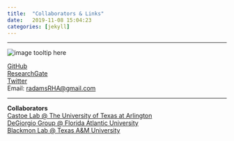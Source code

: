 ```yaml
---
title:  "Collaborators & Links"
date:   2019-11-08 15:04:23
categories: [jekyll]
---
```



------------------------------------------------------------------------------------------------------

![image tooltip here](images/Trees4.jpg)

[GitHub](https://github.com/radamsRHA)  
[ResearchGate](https://www.researchgate.net/profile/Richard_Adams34)  
[Twitter](https://twitter.com/radamsRHA)  
Email: radamsRHA@gmail.com

------------------------------------------------------------------------------------------------------


__Collaborators__  
[Castoe Lab @ The University of Texas at Arlington](https://www.castoelaboratory.org)   
[DeGiorgio Group @ Florida Atlantic University](http://degiorgiogroup.fau.edu)   
[Blackmon Lab @ Texas A&M University](http://coleoguy.github.io)   
